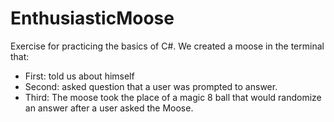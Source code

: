 # EnthusiasticMoose

Exercise for practicing the basics of C#. We created a moose in the terminal that:
* First: told us about himself
* Second: asked question that a user was prompted to answer.
* Third: The moose took the place of a magic 8 ball that would randomize an answer after a user asked the Moose.
